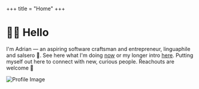 +++
title = "Home"
+++

# 👋🏽 Hello

<div class="home-container">

  <div class="home-content">

I'm Adrian — an aspiring software craftsman and entrepreneur, linguaphile and salsero 🕺. See here what I'm doing [now](now) or my longer intro [here](about). Putting myself out here to connect with new, curious people. Reachouts are welcome 👋

  </div>

  <div class="home-image">
    <img src="/images/website/profile.jpeg" alt="Profile Image" class="img-rounded" />
  </div>

</div>

<!--## ⭐ Featured Posts

A curated collection of my top articles from over the years:

* [Understanding Networking in Nomad](@/posts/nomad-networking-explained.md)
* [Using ClickHouse Keeper for Replication](@/posts/clickhouse-replication.md)
* [Running Nomad for home server](@/posts/home-server-nomad.md)
* [DNS Lookups in Kubernetes](@/posts/ndots-kubernetes.md)-->
